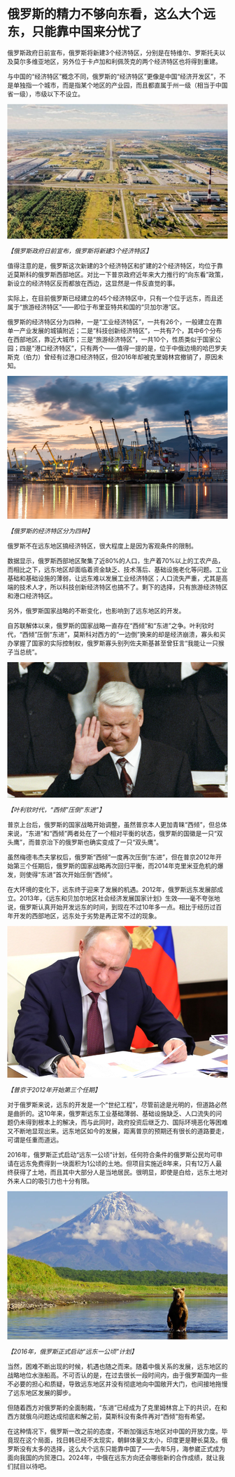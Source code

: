 # 俄罗斯的精力不够向东看，这么大个远东，只能靠中国来分忧了

俄罗斯政府日前宣布，俄罗斯将新建3个经济特区，分别是在特维尔、罗斯托夫以及莫尔多维亚地区，另外位于卡卢加和利佩茨克的两个经济特区也将得到重建。

与中国的“经济特区”概念不同，俄罗斯的“经济特区”更像是中国“经济开发区”，不是单独指一个城市，而是指某个地区的产业园，而且都直属于州一级（相当于中国省一级），市级以下不设立。

![4d821bd5756faaebaa88982fc456691a.jpg](https://raw.githubusercontent.com/qqhsx/qqnews_image/main/2024/03/17/俄罗斯的精力不够向东看，这么大个远东，只能靠中国来分忧了/4d821bd5756faaebaa88982fc456691a.jpg)

_【俄罗斯政府日前宣布，俄罗斯将新建3个经济特区】_

值得注意的是，俄罗斯这次新建的3个经济特区和扩建的2个经济特区，均位于靠近莫斯科的俄罗斯西部地区。对比一下普京政府近年来大力推行的“向东看”政策，新设立的经济特区反而都放在西边，这显然是一件反直觉的事。

实际上，在目前俄罗斯已经建立的45个经济特区中，只有一个位于远东，而且还属于“旅游经济特区”——即位于布里亚特共和国的“贝加尔港”区。

俄罗斯的经济特区分为四种，一是“工业经济特区”，一共有26个，一般建立在靠单一产业发展的城镇附近；二是“科技创新经济特区”，一共有7个，其中6个分布在西部地区，靠近大城市；三是“旅游经济特区”，一共10个，性质类似于国家公园；四是“港口经济特区”，只有两个——值得一提的是，位于中俄边境的哈巴罗夫斯克（伯力）曾经有过港口经济特区，但2016年却被克里姆林宫撤销了，原因未知。

![f385630f95a469620ac2cbcf6532d3b9.jpg](https://raw.githubusercontent.com/qqhsx/qqnews_image/main/2024/03/17/俄罗斯的精力不够向东看，这么大个远东，只能靠中国来分忧了/f385630f95a469620ac2cbcf6532d3b9.jpg)

_【俄罗斯的经济特区分为四种】_

俄罗斯不在远东地区搞经济特区，很大程度上是因为客观条件的限制。

数据显示，俄罗斯西部地区聚集了近80%的人口，生产着70%以上的工农产品，而相比之下，远东地区却面临着资金缺乏、技术落后、基础设施老化等问题。工业基础和基础设施的薄弱，让远东难以发展工业经济特区；人口流失严重，尤其是高端的技术人才，所以科技创新经济特区也搞不了。剩下的选择，只有旅游经济特区和港口经济特区。

另外，俄罗斯国家战略的不断变化，也影响到了远东地区的开发。

自苏联解体以来，俄罗斯的国家战略一直存在“西倾”和“东进”之争。叶利钦时代，“西倾”压倒“东进”，莫斯科对西方的“一边倒”换来的却是经济崩溃，寡头和买办掌握了国家的实际控制权，俄罗斯寡头别列佐夫斯基甚至曾狂言“我能让一只猴子当总统”。

![bb4803939b8c4fc1a3892cab99fd493b.jpg](https://raw.githubusercontent.com/qqhsx/qqnews_image/main/2024/03/17/俄罗斯的精力不够向东看，这么大个远东，只能靠中国来分忧了/bb4803939b8c4fc1a3892cab99fd493b.jpg)

 _【叶利钦时代，“西倾”压倒“东进”】_

普京上台后，俄罗斯的国家战略开始调整，虽然普京本人更加青睐“西倾”，但总体来说，“东进”和“西倾”两者处在了一个相对平衡的状态，俄罗斯的国徽是一只“双头鹰”，而普京治下的俄罗斯也确实变成了一只“双头鹰”。

虽然梅德韦杰夫掌权后，俄罗斯“西倾”一度再次压倒“东进”，但在普京2012年开始第三个任期后，俄罗斯的国家战略再次回归平衡，而2014年克里米亚危机的爆发，则使得“东进”首次开始压倒“西倾”。

在大环境的变化下，远东终于迎来了发展的机遇。2012年，俄罗斯远东发展部成立。2013年，《远东和贝加尔地区社会经济发展国家计划》生效——毫不夸张地说，俄罗斯认真开始开发远东的时间，到现在不过10年多一点。相比于经历过百年开发的西部地区，远东处于劣势是再正常不过的现象。

![69b99ff8f551aafc6938579ea35d2ab3.jpg](https://raw.githubusercontent.com/qqhsx/qqnews_image/main/2024/03/17/俄罗斯的精力不够向东看，这么大个远东，只能靠中国来分忧了/69b99ff8f551aafc6938579ea35d2ab3.jpg)

_【普京于2012年开始第三个任期】_

对于俄罗斯来说，远东的开发是一个“世纪工程”，尽管前途是光明的，但道路必然是曲折的。这10年来，俄罗斯远东工业基础薄弱、基础设施缺乏、人口流失的问题仍未得到根本上的解决，而与此同时，政府投资后继乏力、国际环境恶化等困难又不断地显现出来。远东地区如今的发展，距离普京的预期还有很长的道路要走，可谓是任重而道远。

2016年，俄罗斯正式启动“远东一公顷”计划，任何符合条件的俄罗斯公民均可申请在远东免费得到一块面积为1公顷的土地。但项目实施近8年来，只有12万人最终获得了土地，而且其中大部分人是当地居民。很明显，即使是白给，远东土地对外来人口的吸引力也十分有限。

![9bd5644443a4d19794909fe73d447373.jpg](https://raw.githubusercontent.com/qqhsx/qqnews_image/main/2024/03/17/俄罗斯的精力不够向东看，这么大个远东，只能靠中国来分忧了/9bd5644443a4d19794909fe73d447373.jpg)

_【2016年，俄罗斯正式启动“远东一公顷”计划】_

当然，困难不断出现的时候，机遇也随之而来。随着中俄关系的发展，远东地区的战略地位水涨船高。不可否认的是，在过去很长一段时间内，由于俄罗斯国内一些不必要的担心和质疑，导致远东地区并没有彻底地向中国敞开大门，也间接地拖慢了远东地区发展的脚步。

但随着西方对俄罗斯的全面制裁，“东进”已经成为了克里姆林宫上下的共识，在和西方就俄乌问题达成彻底和解之前，莫斯科没有条件再对“西倾”抱有希望。

在这种情况下，俄罗斯一改之前的态度，不断加强远东地区对中国的开放力度。毕竟现在这个局面，找日韩已经不太现实，朝鲜体量又太小，印度更是鞭长莫及。俄罗斯没有太多的选择，这么大个远东只能靠中国了——去年5月，海参崴正式成为面向我国的内贸港口。2024年，中俄在远东方向还会哪些新的合作成绩，就让我们拭目以待吧。

